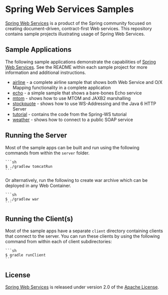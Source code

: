 # Spring Web Services Samples

[Spring Web Services] is a product of the Spring community focused on creating
document-driven, contract-first Web services. This repository contains sample
projects illustrating usage of Spring Web Services.

## Sample Applications

The following sample applications demonstrate the capabilities of [Spring Web
Services]. See the README within each sample project for more information and
additional instructions.

- [airline](./airline) - a complete airline sample that shows both Web Service and 
	O/X Mapping functionality in a complete application
- [echo](./echo) - a simple sample that shows a bare-bones Echo service
- [mtom](./mtom) - shows how to use MTOM and JAXB2 marshalling
- [stockquote](./stockquote) - shows how to use WS-Addressing and the Java 6 HTTP Server
- [tutorial](./tutorial) - contains the code from the Spring-WS tutorial
- [weather](./weather) - shows how to connect to a public SOAP service

## Running the Server

Most of the sample apps can be built and run using the following commands from
within the ``server`` folder.

	```sh
	$ ./gradlew tomcatRun
	```

Or alternatively, run the following to create war archive which can be deployed
in any Web Container.

	```sh
	$ ./gradlew war
	```

## Running the Client(s)

Most of the sample apps have a separate ``client`` directory containing clients
that connect to the server. You can run these clients by using the following
command from within each of client subdirectories:

	```sh
	$ gradle runClient
	```

## License

[Spring Web Services] is released under version 2.0 of the [Apache License].

[Spring Web Services]: https://projects.spring.io/spring-ws
[Apache License]: http://www.apache.org/licenses/LICENSE-2.0
